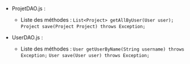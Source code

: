 - ProjetDAO.js :
  - Liste des méthodes :
  ```List<Project> getAllByUser(User user);```
  ```Project save(Project Project) throws Exception;```

- UserDAO.js :
  - Liste des méthodes :
  ```User getUserByName(String username) throws Exception;```
  ```User save(User user) throws Exception;```
